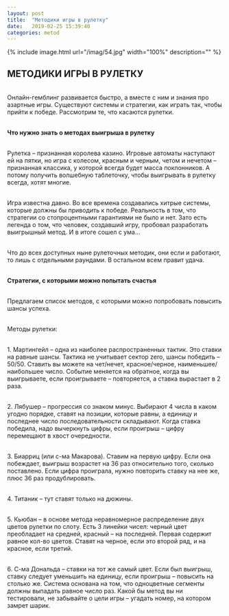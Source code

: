```yaml
---
layout: post
title:  "Методики игры в рулетку"
date:   2019-02-25 15:39:40
categories: metod
---
```


{% include image.html url="/imag/54.jpg" width="100%" description="" %}


## МЕТОДИКИ ИГРЫ В РУЛЕТКУ

<br>Онлайн-гемблинг развивается быстро, а вместе с ним и знания про азартные игры. Существуют системы и стратегии, как играть так, чтобы прийти к победе. Рассмотрим те, что касаются рулетки. 

<br><strong>Что нужно знать о методах выигрыша в рулетку</strong>

<br>Рулетка – признанная королева казино. Игровые автоматы наступают ей на пятки, но игра с колесом, красным и черным, четом и нечетом – признанная классика, у которой всегда будет масса поклонников. А потому получить волшебную таблеточку, чтобы выигрывать в рулетку всегда, хотят многие.

<br>Игра известна давно. Во все времена создавались хитрые системы, которые должны бы приводить к победе. Реальность в том, что стратегии со стопроцентными гарантиями не было и нет. Зато есть легенда о том, что человек, создавший игру, пробовал разработать выигрышный метод. И в итоге сошел с ума…

<br>Что до всех доступных ныне рулеточных методик, они если и работают, то лишь с отдельными раундами. В остальном всем правит удача.

<br><strong>Стратегии, с которыми можно попытать счастья</strong>

<br>Предлагаем список методов, с которыми можно попробовать повысить шансы успеха.

<br>Методы рулетки:

<br>1.	Мартингейл – одна из наиболее распространенных тактик. Это ставки на равные шансы. Тактика не учитывает сектор zero, шансы победить – 50/50. Ставить вы можете на чет/нечет, красное/черное, наименьшее/наибольшее число. Событие меняется на обратное, когда вы выигрываете, если проигрываете – повторяется, а ставка вырастает в 2 раза.

<br>2.	Лябушер – прогрессия со знаком минус. Выбирают 4 числа в каком угодно порядке, ставят на позиции, которые равны, а единицу и последнее число последовательности складывают. Когда ставка победила, надо вычеркнуть цифры, если проигрыш – цифру перемещают в хвост очередности.

<br>3.	Биарриц (или с-ма Макарова). Ставим на первую цифру. Если она побеждает, выигрыш возрастет на 36 раз относительно того, сколько поставлено. Если цифра проиграла, нужно повторить ставку на нее же, плюс 36 раз продублировать.

<br>4.	Титаник – тут ставят только на дюжины.

<br>5.	Кьюбан – в основе метода неравномерное распределение двух цветов рулетки по слоту. Есть 3 линейки чисел: черный цвет преобладает на средней, красный – на последней. Первая содержит равное кол-во цветов. Ставят на черное, если это второй ряд, и на красное, если третий.

<br>6.	С-ма Дональда – ставки на тот же самый цвет.  Если был выигрыш, ставку следует уменьшить на единицу, если проигрыш – повысить на столько же. Система основана на том, что одноцветные сегменты должны выпадать равное число раз.
Какой бы метод вы ни тестировали, не забывайте о цели игры – угадать номер, на котором замрет шарик. 


